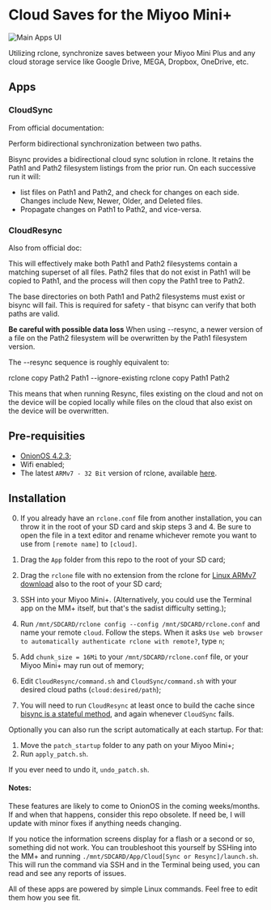 # Cloud Saves for the Miyoo Mini+

![Main Apps UI](https://github.com/JoaoVicthor/cloud-saves-miyoo-mini-plus/assets/23240727/66a081c7-ec5f-40ce-8729-0db0ea2e0278?raw=true)

Utilizing rclone, synchronize saves between your Miyoo Mini Plus and any cloud storage service like Google Drive, MEGA, Dropbox, OneDrive, etc.

## Apps

### CloudSync
From official documentation:

Perform bidirectional synchronization between two paths.

Bisync provides a bidirectional cloud sync solution in rclone. It retains the Path1 and Path2 filesystem listings from the prior run. On each successive run it will:

- list files on Path1 and Path2, and check for changes on each side. Changes include New, Newer, Older, and Deleted files.
- Propagate changes on Path1 to Path2, and vice-versa.

### CloudResync
Also from official doc:

This will effectively make both Path1 and Path2 filesystems contain a matching superset of all files. Path2 files that do not exist in Path1 will be copied to Path1, and the process will then copy the Path1 tree to Path2.

The base directories on both Path1 and Path2 filesystems must exist or bisync will fail. This is required for safety - that bisync can verify that both paths are valid.

**Be careful with possible data loss**
When using --resync, a newer version of a file on the Path2 filesystem will be overwritten by the Path1 filesystem version.

The --resync sequence is roughly equivalent to:

rclone copy Path2 Path1 --ignore-existing
rclone copy Path1 Path2

This means that when running Resync, files existing on the cloud and not on the device will be copied locally while files on the cloud that also exist on the device will be overwritten.


## Pre-requisities
- [OnionOS 4.2.3](https://github.com/OnionUI/Onion/releases/tag/v4.2.3);
- Wifi enabled;
- The latest `ARMv7 - 32 Bit` version of rclone, available [here](https://downloads.rclone.org/v1.65.0/rclone-v1.65.0-linux-arm-v7.zip).

## Installation

0. If you already have an `rclone.conf` file from another installation, you can throw it in the root of your SD card and skip steps 3 and 4. Be sure to open the file in a text editor and rename whichever remote you want to use from `[remote name]` to `[cloud]`.

1. Drag the `App` folder from this repo to the root of your SD card;
2. Drag the `rclone` file with no extension from the rclone for [Linux ARMv7 download](https://downloads.rclone.org/v1.65.0/rclone-v1.65.0-linux-arm-v7.zip) also to the root of your SD card;
3. SSH into your Miyoo Mini+. (Alternatively, you could use the Terminal app on the MM+ itself, but that's the sadist difficulty setting.);
4. Run `/mnt/SDCARD/rclone config --config /mnt/SDCARD/rclone.conf` and name your remote `cloud`. Follow the steps. When it asks `Use web browser to automatically authenticate rclone with remote?`, type `n`;
5. Add `chunk_size = 16Mi` to your `/mnt/SDCARD/rclone.conf` file, or your Miyoo Mini+ may run out of memory;
6. Edit `CloudResync/command.sh` and `CloudSync/command.sh` with your desired cloud paths (`cloud:desired/path`);
7. You will need to run `CloudResync` at least once to build the cache since [bisync is a stateful method](https://rclone.org/bisync/), and again whenever `CloudSync` fails.

Optionally you can also run the script automatically at each startup. For that:

1. Move the `patch_startup` folder to any path on your Miyoo Mini+;
2. Run `apply_patch.sh`.

If you ever need to undo it, `undo_patch.sh`.


#### Notes:
These features are likely to come to OnionOS in the coming weeks/months. If and when that happens, consider this repo obsolete. If need be, I will update with minor fixes if anything needs changing. 

If you notice the information screens display for a flash or a second or so, something did not work. You can troubleshoot this yourself by SSHing into the MM+ and running `./mnt/SDCARD/App/Cloud[Sync or Resync]/launch.sh`. This will run the command via SSH and in the Terminal being used, you can read and see any reports of issues.

All of these apps are powered by simple Linux commands. Feel free to edit them how you see fit. 
